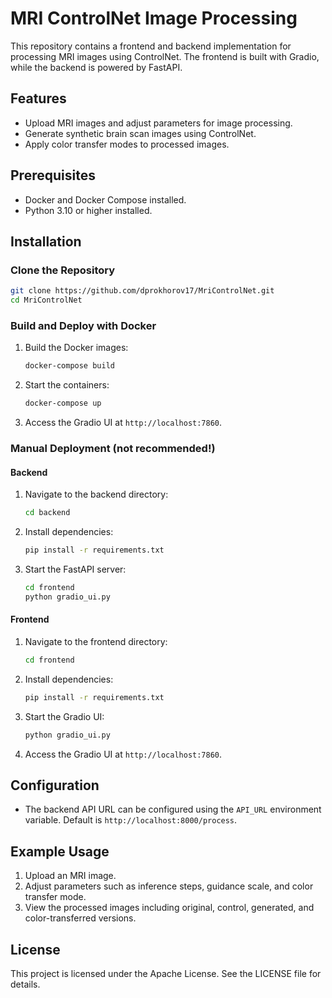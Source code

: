 # MRI ControlNet Image Processing

This repository contains a frontend and backend implementation for processing MRI images using ControlNet. The frontend is built with Gradio, while the backend is powered by FastAPI.

## Features
- Upload MRI images and adjust parameters for image processing.
- Generate synthetic brain scan images using ControlNet.
- Apply color transfer modes to processed images.

## Prerequisites
- Docker and Docker Compose installed.
- Python 3.10 or higher installed.

## Installation

### Clone the Repository
```bash
git clone https://github.com/dprokhorov17/MriControlNet.git
cd MriControlNet
```

### Build and Deploy with Docker

1. Build the Docker images:
   ```bash
   docker-compose build
   ```

2. Start the containers:
   ```bash
   docker-compose up
   ```

3. Access the Gradio UI at `http://localhost:7860`.

### Manual Deployment (not recommended!)

#### Backend
1. Navigate to the backend directory:
   ```bash
   cd backend
   ```

2. Install dependencies:
   ```bash
   pip install -r requirements.txt
   ```

3. Start the FastAPI server:
   ```bash
   cd frontend
   python gradio_ui.py
   ```

#### Frontend
1. Navigate to the frontend directory:
   ```bash
   cd frontend
   ```

2. Install dependencies:
   ```bash
   pip install -r requirements.txt
   ```

3. Start the Gradio UI:
   ```bash
   python gradio_ui.py
   ```

4. Access the Gradio UI at `http://localhost:7860`.

## Configuration
- The backend API URL can be configured using the `API_URL` environment variable. Default is `http://localhost:8000/process`.

## Example Usage
1. Upload an MRI image.
2. Adjust parameters such as inference steps, guidance scale, and color transfer mode.
3. View the processed images including original, control, generated, and color-transferred versions.

## License
This project is licensed under the Apache License. See the LICENSE file for details.